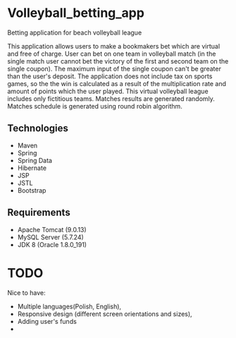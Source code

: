 # Volleyball_betting_app
Betting application for beach volleyball league

This application allows users to make a bookmakers bet which are virtual and free of charge. User can bet on one team in 
volleyball match (in the single match user cannot bet the victory of the first and second team on the single coupon). 
The maximum input of the single coupon can't be greater than the user's deposit. The application does not include tax on sports 
games, so the the win is calculated as a result of the multiplication rate and amount of points which the user played.
This virtual volleyball league includes only fictitious teams. Matches results are generated randomly.
Matches schedule is generated using round robin algorithm.


## Technologies
* Maven
* Spring
* Spring Data
* Hibernate
* JSP
* JSTL
* Bootstrap


## Requirements

* Apache Tomcat (9.0.13)
* MySQL Server (5.7.24)
* JDK 8 (Oracle 1.8.0_191)


# TODO
Nice to have:

- Multiple languages(Polish, English),
- Responsive design (different screen orientations and sizes),
- Adding user's funds
- 


